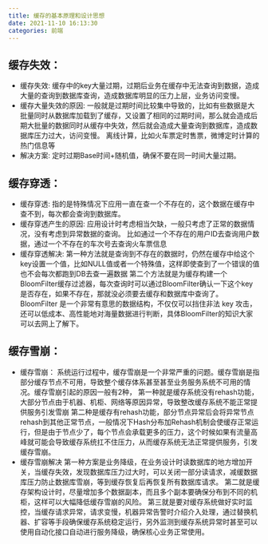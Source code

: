 ```yaml
---
title: 缓存的基本原理和设计思想
date: 2021-11-10 16:13:30
categories: 前端
---
```

## 缓存失效：
- 缓存失效:
缓存中的key大量过期，过期后业务在缓存中无法查询到数据，造成大量的查询到数据库查询，造成数据库明显的压力上层，业务访问变慢。
- 缓存大量失效的原因:
一般就是过期时间比较集中导致的，比如有些数据是大批量同时从数据库加载到了缓存，又设置了相同的过期时间，那么就会造成后期大批量的数据同时从缓存中失效，然后就会造成大量查询到数据库，造成数据库压力过大，访问变慢。
离线计算，比如火车票定时售票，微博定时计算的热门信息等
- 解决方案:
定时过期Base时间+随机值，确保不要在同一时间大量过期。

## 缓存穿透：
- 缓存穿透:
指的是特殊情况下应用一直在查一个不存在的，这个数据在缓存中查不到，每次都会查询到数据库。
- 缓存穿透产生的原因:
应用设计时考虑相当欠缺，一般只考虑了正常的数据情况，没有考虑到异常数据的查询。
比如通过一个不存在的用户ID去查询用户数据，通过一个不存在的车次号去查询火车票信息
- 缓存穿透解决:
第一种方法就是查询到不存在的数据时，仍然在缓存中给这个key设置一个值，比如NULL值或者一个特殊值，这样即使查到了一个错误的值也不会每次都跑到DB去查一遍数据
第二个方法就是为缓存构建一个BloomFilter缓存过滤器，每次查询时可以通过BloomFilter确认一下这个key是否存在，如果不存在，那就没必须要去缓存和数据库中查询了。BloomFilter 是一个非常有意思的数据结构，不仅仅可以挡住非法 key 攻击，还可以低成本、高性能地对海量数据进行判断，具体BloomFilter的知识大家可以去网上了解下。

## 缓存雪崩：
- 缓存雪崩：
系统运行过程中，缓存雪崩是一个非常严重的问题。缓存雪崩是指部分缓存节点不可用，导致整个缓存体系甚至甚至业务服务系统不可用的情况。缓存雪崩引起的原因一般有2种，
第一种就是缓存系统没有rehash功能，大部分节点由于机器、机柜、网络等原因异常，导致整改缓存系统不能正常提供服务引发雪崩
第二种是缓存有rehash功能，部分节点异常后会将异常节点rehash到其他正常节点，一般情况下Hash分布加Rehash机制会使缓存正常运行，但是由于节点少了，每个节点会承载更多的压力，这个时候如果有流量高峰就可能会导致缓存系统扛不住压力，从而缓存系统无法正常提供服务，引发缓存雪崩。
- 缓存雪崩解决
第一种方案是业务降级，在业务设计时读数据库的地方增加开关，当缓存失效，发现数据库压力过大时，可以关闭一部分读请求，减缓数据库压力防止数据库雪崩，等到缓存恢复后再恢复所有数据库请求。
第二就是缓存架构设计时，尽量增加多个数据副本，而且多个副本要确保分布到不同的机柜，这样可以大幅降低缓存雪崩的风险。
第三就是要对缓存系统做好实时监控，当缓存请求异常，请求变慢，机器异常告警时介绍介入处理，通过替换机器、扩容等手段确保缓存系统稳定运行，另外监测到缓存系统异常时甚至可以使用自动化接口自动进行服务降级，确保核心业务正常使用。